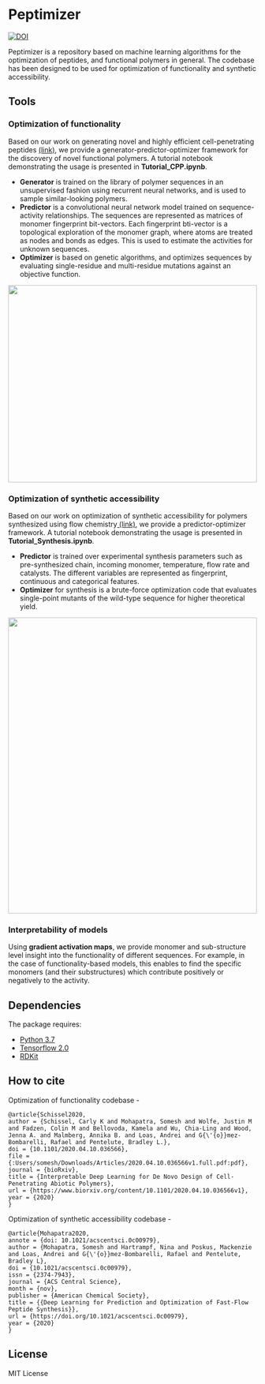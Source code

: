 # Peptimizer
[![DOI](https://zenodo.org/badge/254705594.svg)](https://zenodo.org/badge/latestdoi/254705594)

Peptimizer is a repository based on machine learning algorithms for the optimization of peptides, and functional polymers in general. The codebase has been designed to be used for optimization of functionality and synthetic accessibility.

## Tools
### Optimization of functionality
Based on our work on generating novel and highly efficient cell-penetrating peptides <a href='https://www.biorxiv.org/content/10.1101/2020.04.10.036566v1'> (link)</a>, we provide a generator-predictor-optimizer framework for the discovery of novel functional polymers. A tutorial notebook demonstrating the usage is presented in <b>Tutorial_CPP.ipynb</b>.<br> 
<ul>
  <li><b>Generator</b> is trained on the library of polymer sequences in an unsupervised fashion using recurrent neural networks, and is used to sample similar-looking polymers.</b> 
  <li><b>Predictor</b> is a convolutional neural network model trained on sequence-activity relationships. The sequences are represented as matrices of monomer fingerprint bit-vectors. Each fingerprint bti-vector is a topological exploration of the monomer graph, where atoms are treated as nodes and bonds as edges. This is used to estimate the activities for unknown sequences.</li>
  <li><b>Optimizer</b> is based on genetic algorithms, and optimizes sequences by evaluating single-residue and multi-residue mutations against an objective function.
</ul>

<img src="https://github.com/learningmatter-mit/peptimizer/blob/master/figures/CPP.svg" width="100%" height="400"><br>

### Optimization of synthetic accessibility
Based on our work on optimization of synthetic accessibility for polymers synthesized using flow chemistry<a href='https://doi.org/10.1021/acscentsci.0c00979'> (link)</a>, we provide a predictor-optimizer framework. A tutorial notebook demonstrating the usage is presented in <b>Tutorial_Synthesis.ipynb</b>.<br>
<ul>
  <li><b>Predictor</b> is trained over experimental synthesis parameters such as pre-synthesized chain, incoming monomer, temperature, flow rate and catalysts. The different variables are represented as fingerprint, continuous and categorical features.<br>
  <li><b>Optimizer</b> for synthesis is a brute-force optimization code that evaluates single-point mutants of the wild-type sequence for higher theoretical yield.<br>
</ul>

<img src="https://github.com/learningmatter-mit/peptimizer/blob/master/figures/Synthesis.svg" width="100%" height="600"><br>

### Interpretability of models
Using <b>gradient activation maps</b>, we provide monomer and sub-structure level insight into the functionality of different sequences. For example, in the case of functionality-based models, this enables to find the specific monomers (and their substructures) which contribute positively or negatively to the activity.

## Dependencies
The package requires:
* <a href='https://www.python.org/downloads/release/python-370/'>Python 3.7</a>
* <a href='https://www.tensorflow.org/'>Tensorflow 2.0</a>
* <a href='https://www.rdkit.org/'>RDKit </a>

## How to cite
Optimization of functionality codebase - 
```
@article{Schissel2020,
author = {Schissel, Carly K and Mohapatra, Somesh and Wolfe, Justin M and Fadzen, Colin M and Bellovoda, Kamela and Wu, Chia-Ling and Wood, Jenna A. and Malmberg, Annika B. and Loas, Andrei and G{\'{o}}mez-Bombarelli, Rafael and Pentelute, Bradley L.},
doi = {10.1101/2020.04.10.036566},
file = {:Users/somesh/Downloads/Articles/2020.04.10.036566v1.full.pdf:pdf},
journal = {bioRxiv},
title = {Interpretable Deep Learning for De Novo Design of Cell-Penetrating Abiotic Polymers},
url = {https://www.biorxiv.org/content/10.1101/2020.04.10.036566v1},
year = {2020}
}
```

Optimization of synthetic accessibility codebase -
```
@article{Mohapatra2020,
annote = {doi: 10.1021/acscentsci.0c00979},
author = {Mohapatra, Somesh and Hartrampf, Nina and Poskus, Mackenzie and Loas, Andrei and G{\'{o}}mez-Bombarelli, Rafael and Pentelute, Bradley L},
doi = {10.1021/acscentsci.0c00979},
issn = {2374-7943},
journal = {ACS Central Science},
month = {nov},
publisher = {American Chemical Society},
title = {{Deep Learning for Prediction and Optimization of Fast-Flow Peptide Synthesis}},
url = {https://doi.org/10.1021/acscentsci.0c00979},
year = {2020}
}
```

## License
MIT License
